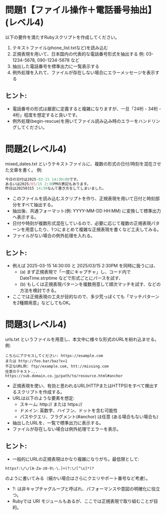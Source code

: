 # 問題1【ファイル操作＋電話番号抽出】(レベル4)
以下の要件を満たすRubyスクリプトを作成してください。

1. テキストファイル(phone_list.txtなど)を読み込む
2. 正規表現を用いて、日本国内の代表的な電話番号形式を抽出する
    例: 03-1234-5678, 090-1234-5678 など
3. 抽出した電話番号を標準出力に一覧表示する
4. 例外処理を入れて、ファイルが存在しない場合にエラーメッセージを表示する
## ヒント:

* 電話番号の形式は厳密に定義すると複雑になりますが、一旦「24桁 - 34桁 - 4桁」程度を想定すると良いです。
* 例外処理(begin-rescue)を用いてファイル読み込み時のエラーをハンドリングしてください。

# 問題2(レベル4)
mixed_dates.txt というテキストファイルに、複数の形式の日付/時刻を混在させた文章を書く。
例:
```ruby
今日の日付は2025-03-15 14:30:00です。
あるいは2025/03/15 2:30PMの表記もあります。
昨日は20250315 14:30なんて書き方をしてしまいました。
```
* このファイルを読み込むスクリプトを作り、正規表現を用いて日付と時刻部分をすべて抽出する。
* 抽出後、共通フォーマット(例: YYYY-MM-DD HH:MM) に変換して標準出力へ表示する。
* 日付や時刻が複数形式混在しているので、必要に応じて複数の正規表現パターンを用意したり、1つにまとめて複雑な正規表現を書くなど工夫してみる。
* ファイルがない場合の例外処理を入れる。
## ヒント:

* 例えば 2025-03-15 14:30:00 と 2025/03/15 2:30PM を同時に扱うには、
    * (a) まず正規表現で「一度にキャプチャ」し、コード内で DateTime.strptime などで形式ごとにパースを試す、
    * (b) もしくは正規表現パターンを複数用意して順次マッチを試す、などの方法を検討できる。
* ここでは正規表現の工夫が目的なので、多少荒っぽくても「マッチパターンを2種類用意」などしてもOK。

# 問題3(レベル4)
urls.txt というファイルを用意し、本文中に様々な形式のURLを紛れ込ませる。
例:
```
こちらにアクセスしてください: https://example.com
または http://foo.bar/baz?x=1
不正なURL例: ftp//example.com, htt://missing.com
任意のテキスト...
https://sub.domain.co.jp/path/to/resource.html#anchor
```
* 正規表現を使い、有効と思われるURL(HTTPまたはHTTPS)をすべて検出するスクリプトを作成する。
* URLは以下のような要素を想定:
    * スキーム: http:// または https://
    * ドメイン: 英数字、ハイフン、ドットを含む可能性
    * パスやクエリ、フラグメント(#anchor) は任意 (ある場合もない場合も)
* 抽出したURLを、一覧で標準出力に表示する。
* ファイルが存在しない場合は例外処理でエラーを表示。
## ヒント:

* 一般的にURLの正規表現はかなり複雑になりがち。最低限として:
```
https?:\/\/[A-Za-z0-9\-\.]+(?:\/[^\s]*)?
```
のように書いてみる（細かい場合はさらにクエリやポート番号など考慮）。
* ?: は非キャプチャグループと呼ばれ、パフォーマンスや意図の明確化に役立つ。
* Rubyでは URI モジュールもあるが、ここでは正規表現で取り組むことが目的。